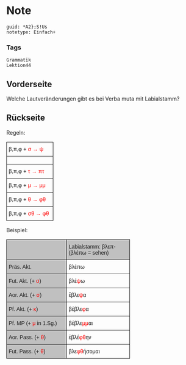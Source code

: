 # Note
```
guid: *A2};S!Us
notetype: Einfach+
```

### Tags
```
Grammatik
Lektion44
```

## Vorderseite
Welche Lautveränderungen gibt es bei Verba muta mit Labialstamm?

## Rückseite
Regeln: 

<style type="text/css">
.tg  {border-collapse:collapse;border-spacing:0;}
.tg td{border-color:black;border-style:solid;border-width:1px;font-family:Arial, sans-serif;font-size:14px;
  overflow:hidden;padding:10px 5px;word-break:normal;}
.tg th{border-color:black;border-style:solid;border-width:1px;font-family:Arial, sans-serif;font-size:14px;
  font-weight:normal;overflow:hidden;padding:10px 5px;word-break:normal;}
.tg .tg-7zrl{text-align:left;vertical-align:bottom}
</style>
<table class="tg" style="undefined;table-layout: fixed; width: 123px">
<colgroup>
<col style="width: 123px">
</colgroup>
<thead>
<tr>
<th class="tg-7zrl">β,π,φ + <font color="#ff0000">σ  → ψ</font></th>
</tr>
</thead>
<tbody>
<tr>
<td class="tg-7zrl"></td>
</tr>
<tr>
<td class="tg-7zrl">β,π,φ + <font color="#ff0000">τ    → πτ</font></td>
</tr>
<tr>
<td class="tg-7zrl">β,π,φ + <font color="#ff0000">μ   → μμ</font></td>
</tr>
<tr>
<td class="tg-7zrl">β,π,φ + <font color="#ff0000">θ   → φθ</font></td>
</tr>
<tr>
<td class="tg-7zrl">β,π,φ + <font color="#ff0000">σθ  → φθ</font></td>
</tr>
</tbody>
</table>
Beispiel:

<style type="text/css">
.tg  {border-collapse:collapse;border-spacing:0;}
.tg td{border-color:black;border-style:solid;border-width:1px;font-family:Arial, sans-serif;font-size:14px;
  overflow:hidden;padding:10px 5px;word-break:normal;}
.tg th{border-color:black;border-style:solid;border-width:1px;font-family:Arial, sans-serif;font-size:14px;
  font-weight:normal;overflow:hidden;padding:10px 5px;word-break:normal;}
.tg .tg-dne1{background-color:#c0c0c0;text-align:left;vertical-align:bottom}
.tg .tg-7zrl{text-align:left;vertical-align:bottom}
</style>
<table class="tg" style="undefined;table-layout: fixed; width: 324px">
<colgroup>
<col style="width: 158px">
<col style="width: 166px">
</colgroup>
<thead>
<tr>
<th class="tg-dne1"></th>
<th class="tg-dne1">Labialstamm:   βλεπ-
     (βλέπω = sehen)</th>
</tr>
</thead>
<tbody>
<tr>
<td class="tg-dne1">Präs. Akt.</td>
<td class="tg-7zrl">βλέπω</td>
</tr>
<tr>
<td class="tg-dne1">Fut. Akt.    (+ <font color="#ff0000">σ</font>)</td>
<td class="tg-7zrl">βλέ<font color="#ff0000">ψ</font>ω</td>
</tr>
<tr>
<td class="tg-dne1">Aor. Akt.    (+ <font color="#ff0000">σ</font>)</td>
<td class="tg-7zrl">ἔβλε<font color="#ff0000">ψ</font>α</td>
</tr>
<tr>
<td class="tg-dne1">Pf. Akt.    (+ <font color="#ff0000">κ</font>)</td>
<td class="tg-7zrl">βέβλε<font color="#ff0000">φ</font>α</td>
</tr>
<tr>
<td class="tg-dne1">Pf. MP    (+ <font color="#ff0000">μ</font> in 1.Sg.)</td>
<td class="tg-7zrl">βέβλε<font color="#ff0000">μμ</font>αι</td>
</tr>
<tr>
<td class="tg-dne1">Aor. Pass.  (+ <font color="#ff0000">θ</font>)</td>
<td class="tg-7zrl">ἐβλέ<font color="#ff0000">φθ</font>ην</td>
</tr>
<tr>
<td class="tg-dne1">Fut. Pass.  (+ <font color="#ff0000">θ</font>)</td>
<td class="tg-7zrl">βλε<font color="#ff0000">φθ</font>ήσομαι</td>
</tr>
</tbody>
</table>
